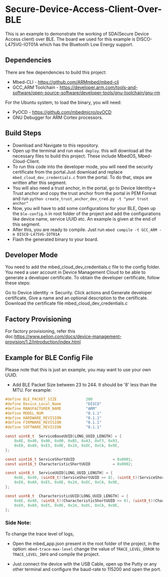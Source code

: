 # Secure-Device-Access-Client-Over-BLE

This is an example to demonstrate the working of SDA(Secure Device Access client) over BLE. The board we used for this example is DISCO-L475VG-IOT01A which has the Bluetooth Low Energy support.

## Dependencies

There are few dependencies to build this project:

* Mbed-CLI - https://github.com/ARMmbed/mbed-cli
* GCC_ARM Toolchain - https://developer.arm.com/tools-and-software/open-source-software/developer-tools/gnu-toolchain/gnu-rm

For the Ubuntu system, to load the binary, you will need:

* PyOCD - https://github.com/mbedmicro/pyOCD
* GNU Debugger for ARM Cortex processors.

## Build Steps

* Download and Navigate to this repository.
* Open up the terminal and run `mbed deploy`. this will download all the necessary files to build this project. These include MbedOS, Mbed-Cloud-Client.
* To run this code into the developer mode, you will need the security certificate from the portal.Just download and replace `mbed_cloud_dev_credentials.c` from the portal. To do that, steps are written after this segment.
* You will also need a trust anchor, in the portal, go to Device Identity-> Trust anchor and copy the trust anchor from the portal in PEM Format and run `python create_trust_anchor_dev_cred.py -t "your trust anchor"`
* Now, you will have to add some configurations for your BLE, Open up the ```ble-config.h``` in root folder of the project and add the configurations like device name, service UUID etc. An example is given at the end of this segment.
* After this, you are ready to compile. Just run
`mbed compile -t GCC_ARM -m DISCO-L475VG-IOT01A`
* Flash the generated binary to your board.

## Developer Mode

You need to add the mbed_cloud_dev_credentials.c file to the config folder. You need a user account in Device Management Cloud to be able to generate a developer certificate. To obtain the developer certificate, follow these steps:

Go to Device identity -> Security.
Click actions and Generate developer certificate,
Give a name and an optional description to the certificate.
Download the certificate file mbed_cloud_dev_credentials.c

## Factory Provisioning

For factory provisioning, refer this doc:https://www.pelion.com/docs/device-management-provision/1.2/introduction/index.html

## Example for BLE Config File

Please note that this is just an example, you may want to use your own UUID.

* Add BLE Packet Size between 23 to 244. It should be '8' less than the MTU. For example:

```C
#define BLE_PACKET_SIZE             200
#define Device_Local_Name           "DISCO"
#define MANUFACTURER_NAME           "ARM"
#define MODEL_NUM                   "0.1.1"
#define HARDWARE_REVISION           "0.1.1"
#define FIRMWARE_REVISION           "0.1.1"
#define SOFTWARE_REVISION           "0.1.1"

const uint8_t  ServiceBaseUUID[LONG_UUID_LENGTH] = {
    0x6E, 0x40, 0x00, 0x00, 0xB5, 0xA3, 0xF3, 0x93,
    0xE0, 0xA9, 0xE5, 0x0E, 0x24, 0xDC, 0xCA, 0x9E,
};

const uint16_t ServiceShortUUID                 = 0x0001;
const uint16_t CharacteristicShortUUID          = 0x0002;

const uint8_t  ServiceUUID[LONG_UUID_LENGTH] = {
    0x6E, 0x40, (uint8_t)(ServiceShortUUID >> 8), (uint8_t)(ServiceShortUUID & 0xFF), 0xB5, 0xA3, 0xF3, 0x93,
    0xE0, 0xA9, 0xE5, 0x0E, 0x24, 0xDC, 0xCA, 0x9E,
};

const uint8_t  CharacteristicUUID[LONG_UUID_LENGTH] = {
    0x6E, 0x40, (uint8_t)(CharacteristicShortUUID >> 8), (uint8_t)(CharacteristicShortUUID & 0xFF), 0xB5, 0xA3, 0xF3, 0x93,
    0xE0, 0xA9, 0xE5, 0x0E, 0x24, 0xDC, 0xCA, 0x9E,
};
```

### Side Note:
To change the trace level of logs,

* Open the mbed_app.json present in the root folder of the project, in the option: ` mbed-trace-max-level ` change the value of ` TRACE_LEVEL_ERROR ` to `TRACE_LEVEL_INFO` and compile the project.

* Just connect the device with the USB Cable, open up the Putty or any other terminal and configure the baud-rate to 115200 and open the port.
